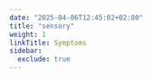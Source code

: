 ```yaml
---
date: "2025-04-06T12:45:02+02:00"
title: "sensory"
weight: 1
linkTitle: Symptoms
sidebar:
  exclude: true
---
```

